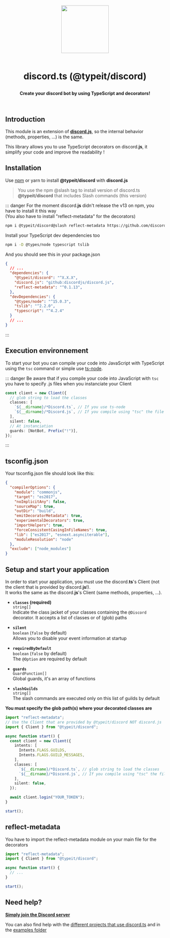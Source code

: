<p align="center">
  <br/>
  <img src="https://i.imgur.com/kSLOEIF.png" width="150px">
  <br/>
  <br/>
  <h1 align="center">
    <p  align="center">
      discord.ts (@typeit/discord)
    </p>
  </h1>
    <p align="center">
      <b>
        Create your discord bot by using TypeScript and decorators!  
      </b>
    <p>
  </p>
  <br/>
</p>

## Introduction

This module is an extension of **[discord.**js**](https://discordjs.guide/)**, so the internal behavior (methods, properties, ...) is the same.

This library allows you to use TypeScript decorators on discord.**js**, it simplify your code and improve the readability !

## Installation
Use [npm](https://www.npmjs.com/package/@typeit/discord) or yarn to install **@typeit/discord** with **discord.js**

> You use the npm @slash tag to install version of discord.ts **@typeit/discord** that includes Slash commands (this version)

::: danger
For the moment discord.**js** didn't release the v13 on npm, you have to install it this way  
(You also have to install "reflect-metadata" for the decorators)
```sh
npm i @typeit/discord@slash reflect-metadata https://github.com/discordjs/discord.js 
```

Install your TypeScript dev dependencies too
```sh
npm i -D @types/node typescript tslib
```

And you should see this in your package.json

```json
{
  // ...
  "dependencies": {
    "@typeit/discord": "^X.X.X",
    "discord.js": "github:discordjs/discord.js",
    "reflect-metadata": "^0.1.13",
  },
  "devDependencies": {
    "@types/node": "^15.0.3",
    "tslib": "^2.2.0",
    "typescript": "^4.2.4"
  }
  // ...
}
```
:::

## Execution environnement
To start your bot you can compile your code into JavaScript with TypeScript using the `tsc` command or simple use [ts-node](https://www.npmjs.com/package/ts-node).  

::: danger
Be aware that if you compile your code into JavaScript with `tsc` you have to specify .js files when you instanciate your Client
```ts
const client = new Client({
  // glob string to load the classes
  classes: [
    `${__dirname}/*Discord.ts`, // If you use ts-node
    `${__dirname}/*Discord.js`, // If you compile using "tsc" the file extension change to .js
  ],
  silent: false,
  // At instanciation
  guards: [NotBot, Prefix("!")],
});
```
:::

<!--
```sh
npm i @typeit/discord discord.js
```
-->

## tsconfig.json
Your tsconfig.json file should look like this:

```json
{
  "compilerOptions": {
    "module": "commonjs",
    "target": "es2017",
    "noImplicitAny": false,
    "sourceMap": true,
    "outDir": "build",
    "emitDecoratorMetadata": true,
    "experimentalDecorators": true,
    "importHelpers": true,
    "forceConsistentCasingInFileNames": true,
    "lib": ["es2017", "esnext.asynciterable"],
    "moduleResolution": "node"
  },
  "exclude": ["node_modules"]
}
```

## Setup and start your application

In order to start your application, you must use the discord.**ts**'s Client (not the client that is provided by discord.**js**!).  
It works the same as the discord.**js**'s Client (same methods, properties, ...).

- **`classes` (required)**  
  `string[]`    
  Indicate the class jacket of your classes containing the `@Discord` decorator. It accepts a list of classes or of (glob) paths

- **`silent`**    
  `boolean` (`false` by default)   
  Allows you to disable your event information at startup

- **`requiredByDefault`**    
  `boolean` (`false` by default)  
  The `@Option` are required by default 

- **`guards`**    
  `GuardFunction[]`  
  Global guards, it's an array of functions

- **`slashGuilds`**    
  `string[]`   
  The slash commands are executed only on this list of guilds by default

**You must specify the glob path(s) where your decorated classes are**

```ts
import "reflect-metadata";
// Use the Client that are provided by @typeit/discord NOT discord.js
import { Client } from "@typeit/discord";

async function start() {
  const client = new Client({
    intents: [
      Intents.FLAGS.GUILDS,
      Intents.FLAGS.GUILD_MESSAGES,
    ],
    classes: [
      `${__dirname}/*Discord.ts`, // glob string to load the classes
      `${__dirname}/*Discord.js`, // If you compile using "tsc" the file extension change to .js
    ],
    silent: false,
  });

  await client.login("YOUR_TOKEN");
}

start();
```

## reflect-metadata
You have to import the reflect-metadata module on your main file for the decorators
```ts
import "reflect-metadata";
import { Client } from "@typeit/discord";

async function start() {
  // ...
}

start();
```

## Need help?

**[Simply join the Discord server](https://discord.gg/VDjwu8E)**  

You can also find help with the [different projects that use discord.ts](https://github.com/OwenCalvin/discord.ts/network/dependents?package_id=UGFja2FnZS00Njc1MzYwNzU%3D) and in the [examples folder](https://github.com/OwenCalvin/discord.ts/tree/master/examples)

